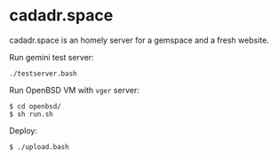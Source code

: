 # cadadr.space

cadadr.space is an homely server for a gemspace and a fresh website.

Run gemini test server:

    ./testserver.bash

Run OpenBSD VM with `vger` server:

    $ cd openbsd/
    $ sh run.sh

Deploy:

    $ ./upload.bash

